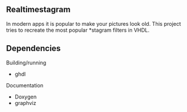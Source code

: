 Realtimestagram
-------------------------

In modern apps it is popular to make your pictures look old. This project tries
to recreate the most popular \*stagram filters in VHDL.

Dependencies
------------

Building/running
* ghdl

Documentation
* Doxygen
* graphviz

